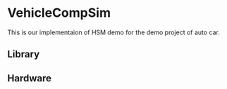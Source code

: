 # VehicleCompSim
This is our implementaion of HSM demo for the demo project of auto car.
## Library
## Hardware
